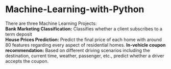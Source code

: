 # Machine-Learning-with-Python

There are three Machine Learning Projects: <br>
**Bank Marketing Classification:** Classifies whether a client subscribes to a term deposit <br>
**House Prices Prediction:** Predict the final price of each home with around 80 features regarding every aspect of residential homes.
**In-vehicle coupon recommendation:** Based on different driving scenarios including the destination, current time, weather, passenger, etc., predict whether a driver accepts the coupon.

